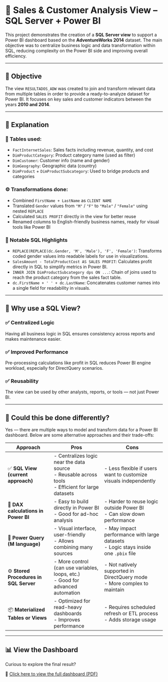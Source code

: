# 🧩 Sales & Customer Analysis View – SQL Server + Power BI

This project demonstrates the creation of a **SQL Server view** to support a Power BI dashboard based on the **AdventureWorks 2014** dataset. The main objective was to centralize business logic and data transformation within SQL, reducing complexity on the Power BI side and improving overall efficiency.

---

## 📌 Objective

The view `RESULTADOS_ADW` was created to join and transform relevant data from multiple tables in order to provide a ready-to-analyze dataset for Power BI. It focuses on key sales and customer indicators between the years **2010 and 2014**.

---

## 🔎 Explanation

### 🧩 Tables used:
- `FactInternetSales`: Sales facts including revenue, quantity, and cost  
- `DimProductCategory`: Product category name (used as filter)  
- `DimCustomer`: Customer info (name and gender)  
- `DimGeography`: Geographic data (country)  
- `DimProduct` + `DimProductSubcategory`: Used to bridge products and categories

### ⚙️ Transformations done:
- Combined `FirstName + LastName` as `CLIENT NAME`
- Translated `Gender` values from `"M"` / `"F"` to `"Male"` / `"Female"` using nested `REPLACE`
- Calculated `SALES PROFIT` directly in the view for better reuse
- Renamed columns to English-friendly business names, ready for visual tools like Power BI

### 🧠 Notable SQL Highlights

- `REPLACE(REPLACE(dc.Gender, 'M', 'Male'), 'F', 'Female')`: Transforms coded gender values into readable labels for use in visualizations.
- `SalesAmount - TotalProductCost AS SALES PROFIT`: Calculates profit directly in SQL to simplify metrics in Power BI.
- `INNER JOIN DimProductSubcategory dps ON ...`: Chain of joins used to reach the product category from the sales fact table.
- `dc.FirstName + ' ' + dc.LastName`: Concatenates customer names into a single field for readability in visuals.

---

## 🚀 Why use a SQL View?

### ✅ Centralized Logic
Having all business logic in SQL ensures consistency across reports and makes maintenance easier.

### ✅ Improved Performance
Pre-processing calculations like profit in SQL reduces Power BI engine workload, especially for DirectQuery scenarios.

### ✅ Reusability
The view can be used by other analysts, reports, or tools — not just Power BI.

---

## 🔁 Could this be done differently?

Yes — there are multiple ways to model and transform data for a Power BI dashboard. Below are some alternative approaches and their trade-offs:

| **Approach**                         | **Pros**                                                                                          | **Cons**                                                                                   |
|--------------------------------------|----------------------------------------------------------------------------------------------------|--------------------------------------------------------------------------------------------|
| ✅ **SQL View (current approach)**    | - Centralizes logic near the data source  <br> - Reusable across tools  <br> - Efficient for large datasets | - Less flexible if users want to customize visuals independently                          |
| 🧠 **DAX calculations in Power BI**   | - Easy to build directly in Power BI  <br> - Good for ad-hoc analysis                              | - Harder to reuse logic outside Power BI  <br> - Can slow down performance                |
| 🧩 **Power Query (M language)**       | - Visual interface, user-friendly  <br> - Allows combining many sources                            | - May impact performance with large datasets  <br> - Logic stays inside one `.pbix` file  |
| ⚙️ **Stored Procedures in SQL Server**| - More control (can use variables, loops, etc.)  <br> - Good for advanced automation                | - Not natively supported in DirectQuery mode  <br> - More complex to maintain             |
| 📦 **Materialized Tables or Views**   | - Optimized for read-heavy dashboards  <br> - Improves performance                                 | - Requires scheduled refresh or ETL process  <br> - Adds storage usage                    |

---

## 📊 View the Dashboard

Curious to explore the final result?

📄 [Click here to view the full dashboard (PDF)](https://drive.google.com/file/d/1s3gOR1R01uNXo46_C5v6J9vY6aKqdLkZ/view?usp=sharing)



